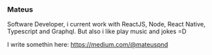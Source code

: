 
### Mateus 

Software Developer, i current work with ReactJS, Node, React Native, Typescript and Graphql. But also i like play music and jokes =D

I write somethin here: https://medium.com/@mateuspnd
